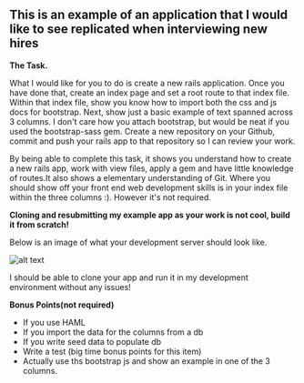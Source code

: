 This is an example of an application that I would like to see replicated when interviewing new hires
-------
**The Task.**

What I would like for you to do is create a new rails application. Once you have done that, create an index page and set a root route to that index file. Within that index file, show you know how to  import both the css and js docs for bootstrap. Next, show just a basic example of text spanned across 3 columns. I don't care how you attach bootstrap, but would be neat if you used the bootstrap-sass gem. Create a new repository on your Github, commit and push your rails app to that repository so I can review your work.

By being able to complete this task, it shows you understand how to create a new rails app, work with view files, apply a gem and have little knowledge of routes.It also shows a elementary understanding of Git.
Where you should show off your front end web development skills is in your index file within the three columns :). However it's not required.

**Cloning and resubmitting my example app as your work is not cool, build it from scratch!**

Below is an image of what your development server should look like.

![alt text](https://raw.githubusercontent.com/kingduggan1/example_app/master/app/assets/images/ExampleApp.png "Example Image")

I should be able to clone your app and run it in my development environment without any issues!

**Bonus Points(not required)**
- If you use HAML
- If you import the data for the columns from a db
- If you write seed data to populate db
- Write a test (big time bonus points for this item)
- Actually use ths bootstrap js and show an example in one of the 3 columns.










